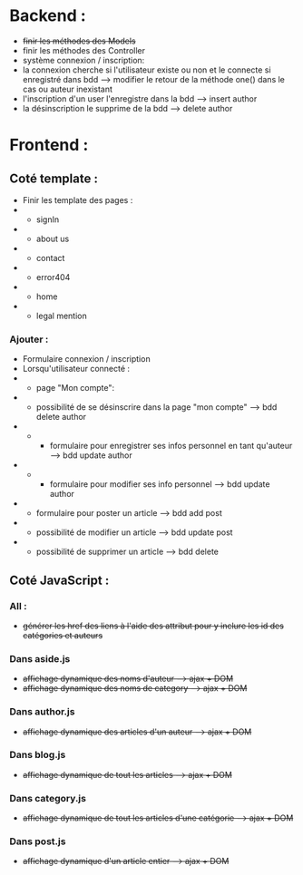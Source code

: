 # Backend :  
- ~~finir les méthodes des Models~~
- finir les méthodes des Controller
- système connexion / inscription: 
- la connexion cherche si l'utilisateur existe ou non et le connecte si enregistré dans bdd --> modifier le retour de la méthode one() dans le cas ou auteur inexistant
- l'inscription d'un user l'enregistre dans la bdd --> insert author
- la désinscription le supprime de la bdd --> delete author


# Frontend :
## Coté template : 

- Finir les template des pages : 
- + signIn
- + about us
- + contact
- + error404
- + home
- + legal mention

### Ajouter : 
- Formulaire connexion / inscription
- Lorsqu'utilisateur connecté :
- + page "Mon compte":
- + possibilité de se désinscrire dans la page "mon compte" --> bdd delete author
- + + formulaire pour enregistrer ses infos personnel en tant qu'auteur --> bdd update author
- + + formulaire pour modifier ses info personnel --> bdd update author
-  + formulaire pour poster un article --> bdd add post
-  + possibilité de modifier un article --> bdd update post
-  + possibilité de supprimer un article --> bdd delete

## Coté JavaScript :
### All : 
- ~~générer les href des liens à l'aide des attribut pour y inclure les id des catégories et auteurs~~

### Dans aside.js
- ~~affichage dynamique des noms d'auteur --> ajax + DOM~~
- ~~affichage dynamique des noms de category --> ajax + DOM~~
  
### Dans author.js
- ~~affichage dynamique des articles d'un auteur --> ajax + DOM~~
  
### Dans blog.js
- ~~affichage dynamique de tout les articles --> ajax + DOM~~
  
### Dans category.js
- ~~affichage dynamique de tout les articles d'une catégorie --> ajax + DOM~~

### Dans post.js
- ~~affichage dynamique d'un article entier --> ajax + DOM~~

